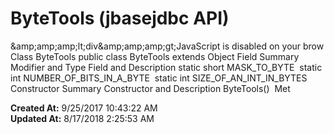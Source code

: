 # ByteTools (jbasejdbc API)

&amp;amp;amp;amp;lt;div&amp;amp;amp;amp;gt;JavaScript is disabled on your brow Class ByteTools public class ByteTools extends Object Field Summary Modifier and Type Field and Description static short MASK_TO_BYTE  static int NUMBER_OF_BITS_IN_A_BYTE  static int SIZE_OF_AN_INT_IN_BYTES  Constructor Summary Constructor and Description ByteTools()  Met  

**Created At:** 9/25/2017 10:43:22 AM  
**Updated At:** 8/17/2018 2:25:53 AM  

